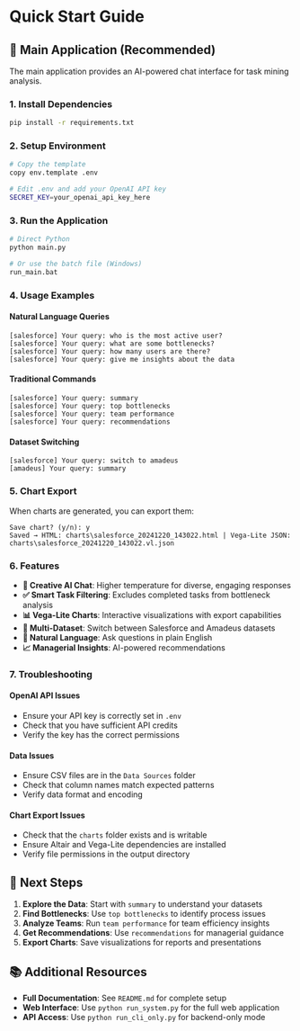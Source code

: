 # Quick Start Guide

## 🚀 Main Application (Recommended)

The main application provides an AI-powered chat interface for task mining analysis.

### 1. Install Dependencies
```bash
pip install -r requirements.txt
```

### 2. Setup Environment
```bash
# Copy the template
copy env.template .env

# Edit .env and add your OpenAI API key
SECRET_KEY=your_openai_api_key_here
```

### 3. Run the Application
```bash
# Direct Python
python main.py

# Or use the batch file (Windows)
run_main.bat
```

### 4. Usage Examples

#### Natural Language Queries
```
[salesforce] Your query: who is the most active user?
[salesforce] Your query: what are some bottlenecks?
[salesforce] Your query: how many users are there?
[salesforce] Your query: give me insights about the data
```

#### Traditional Commands
```
[salesforce] Your query: summary
[salesforce] Your query: top bottlenecks
[salesforce] Your query: team performance
[salesforce] Your query: recommendations
```

#### Dataset Switching
```
[salesforce] Your query: switch to amadeus
[amadeus] Your query: summary
```

### 5. Chart Export
When charts are generated, you can export them:
```
Save chart? (y/n): y
Saved → HTML: charts\salesforce_20241220_143022.html | Vega-Lite JSON: charts\salesforce_20241220_143022.vl.json
```

### 6. Features

- **🎨 Creative AI Chat**: Higher temperature for diverse, engaging responses
- **✅ Smart Task Filtering**: Excludes completed tasks from bottleneck analysis
- **📊 Vega-Lite Charts**: Interactive visualizations with export capabilities
- **🔄 Multi-Dataset**: Switch between Salesforce and Amadeus datasets
- **💬 Natural Language**: Ask questions in plain English
- **📈 Managerial Insights**: AI-powered recommendations

### 7. Troubleshooting

#### OpenAI API Issues
- Ensure your API key is correctly set in `.env`
- Check that you have sufficient API credits
- Verify the key has the correct permissions

#### Data Issues
- Ensure CSV files are in the `Data Sources` folder
- Check that column names match expected patterns
- Verify data format and encoding

#### Chart Export Issues
- Check that the `charts` folder exists and is writable
- Ensure Altair and Vega-Lite dependencies are installed
- Verify file permissions in the output directory

## 🎯 Next Steps

1. **Explore the Data**: Start with `summary` to understand your datasets
2. **Find Bottlenecks**: Use `top bottlenecks` to identify process issues
3. **Analyze Teams**: Run `team performance` for team efficiency insights
4. **Get Recommendations**: Use `recommendations` for managerial guidance
5. **Export Charts**: Save visualizations for reports and presentations

## 📚 Additional Resources

- **Full Documentation**: See `README.md` for complete setup
- **Web Interface**: Use `python run_system.py` for the full web application
- **API Access**: Use `python run_cli_only.py` for backend-only mode